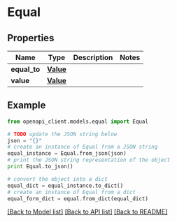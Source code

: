 # Equal


## Properties
Name | Type | Description | Notes
------------ | ------------- | ------------- | -------------
**equal_to** | [**Value**](Value.md) |  | 
**value** | [**Value**](Value.md) |  | 

## Example

```python
from openapi_client.models.equal import Equal

# TODO update the JSON string below
json = "{}"
# create an instance of Equal from a JSON string
equal_instance = Equal.from_json(json)
# print the JSON string representation of the object
print Equal.to_json()

# convert the object into a dict
equal_dict = equal_instance.to_dict()
# create an instance of Equal from a dict
equal_form_dict = equal.from_dict(equal_dict)
```
[[Back to Model list]](../README.md#documentation-for-models) [[Back to API list]](../README.md#documentation-for-api-endpoints) [[Back to README]](../README.md)


